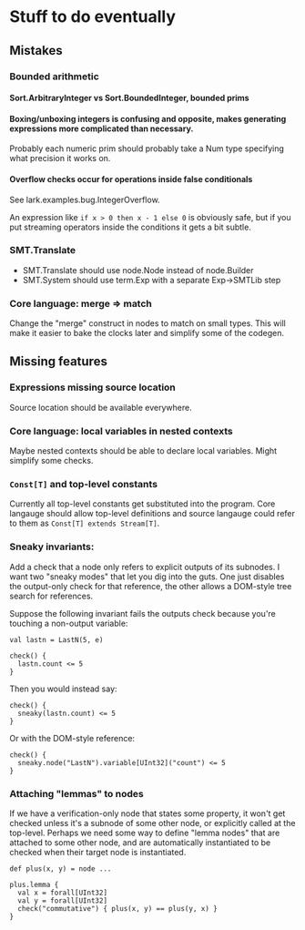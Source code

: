 # Stuff to do eventually

## Mistakes

### Bounded arithmetic
#### Sort.ArbitraryInteger vs Sort.BoundedInteger, bounded prims
#### Boxing/unboxing integers is confusing and opposite, makes generating expressions more complicated than necessary.

Probably each numeric prim should probably take a Num type specifying what precision it works on.

#### Overflow checks occur for operations inside false conditionals
See lark.examples.bug.IntegerOverflow.

An expression like `if x > 0 then x - 1 else 0` is obviously safe, but if you put streaming operators inside the conditions it gets a bit subtle.

### SMT.Translate
* SMT.Translate should use node.Node instead of node.Builder
* SMT.System should use term.Exp with a separate Exp->SMTLib step


### Core language: merge => match
Change the "merge" construct in nodes to match on small types.
This will make it easier to bake the clocks later and simplify some of the codegen.

## Missing features

### Expressions missing source location
Source location should be available everywhere.

### Core language: local variables in nested contexts
Maybe nested contexts should be able to declare local variables. Might simplify some checks.

### `Const[T]` and top-level constants

Currently all top-level constants get substituted into the program.
Core langauge should allow top-level definitions and source langauge could refer to them as `Const[T] extends Stream[T]`.

### Sneaky invariants:
Add a check that a node only refers to explicit outputs of its subnodes.
I want two "sneaky modes" that let you dig into the guts.
One just disables the output-only check for that reference, the other allows a DOM-style tree search for references.

Suppose the following invariant fails the outputs check because you're touching a non-output variable:
```
val lastn = LastN(5, e)

check() {
  lastn.count <= 5
}
```

Then you would instead say:
```
check() {
  sneaky(lastn.count) <= 5
}
```

Or with the DOM-style reference:
```
check() {
  sneaky.node("LastN").variable[UInt32]("count") <= 5
}
```


### Attaching "lemmas" to nodes
If we have a verification-only node that states some property, it won't get checked unless it's a subnode of some other node, or explicitly called at the top-level.
Perhaps we need some way to define "lemma nodes" that are attached to some other node, and are automatically instantiated to be checked when their target node is instantiated.
```
def plus(x, y) = node ...

plus.lemma {
  val x = forall[UInt32]
  val y = forall[UInt32]
  check("commutative") { plus(x, y) == plus(y, x) }
}
```